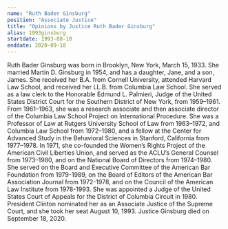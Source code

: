 ```yaml
---
name: "Ruth Bader Ginsburg"
position: "Associate Justice"
title: "Opinions by Justice Ruth Bader Ginsburg"
alias: 1993ginsburg
startdate: 1993-08-10
enddate: 2020-09-18
---
```

Ruth Bader Ginsburg was born in Brooklyn, New York, March 15, 1933. She married Martin D. Ginsburg in 1954, and has a daughter, Jane, and a son, James. She received her B.A. from Cornell University, attended Harvard Law School, and received her LL.B. from Columbia Law School. She served as a law clerk to the Honorable Edmund L. Palmieri, Judge of the United States District Court for the Southern District of New York, from 1959–1961. From 1961–1963, she was a research associate and then associate director of the Columbia Law School Project on International Procedure. She was a Professor of Law at Rutgers University School of Law from 1963–1972, and Columbia Law School from 1972–1980, and a fellow at the Center for Advanced Study in the Behavioral Sciences in Stanford, California from 1977–1978. In 1971, she co-founded the Women’s Rights Project of the American Civil Liberties Union, and served as the ACLU’s General Counsel from 1973–1980, and on the National Board of Directors from 1974–1980. She served on the Board and Executive Committee of the American Bar Foundation from 1979-1989, on the Board of Editors of the American Bar Association Journal from 1972-1978, and on the Council of the American Law Institute from 1978-1993. She was appointed a Judge of the United States Court of Appeals for the District of Columbia Circuit in 1980. President Clinton nominated her as an Associate Justice of the Supreme Court, and she took her seat August 10, 1993. Justice Ginsburg died on September 18, 2020.